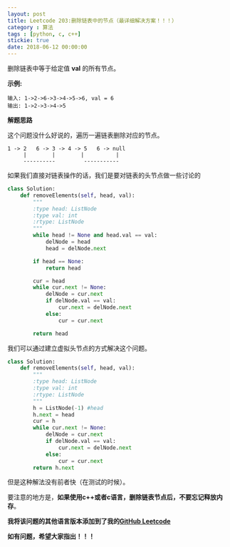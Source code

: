 ```yaml
---
layout: post
title: Leetcode 203:删除链表中的节点（最详细解决方案！！！）
category : 算法
tags : [python, c, c++]
stickie: true
date: 2018-06-12 00:00:00
---
```


删除链表中等于给定值 **val** 的所有节点。

**示例:**

```
输入: 1->2->6->3->4->5->6, val = 6
输出: 1->2->3->4->5
```

**解题思路**

这个问题没什么好说的，遍历一遍链表删除对应的节点。

```
1 -> 2   6 -> 3 -> 4 -> 5   6 -> null
     |        |		   |          |
     ----------         -----------
```

如果我们直接对链表操作的话，我们是要对链表的头节点做一些讨论的

```python
class Solution:
    def removeElements(self, head, val):
        """
        :type head: ListNode
        :type val: int
        :rtype: ListNode
        """
        while head != None and head.val == val:
            delNode = head
            head = delNode.next

        if head == None:
            return head

        cur = head
        while cur.next != None:
            delNode = cur.next
            if delNode.val == val:
                cur.next = delNode.next
            else:
                cur = cur.next

        return head
```

我们可以通过建立虚拟头节点的方式解决这个问题。

```python
class Solution:
    def removeElements(self, head, val):
        """
        :type head: ListNode
        :type val: int
        :rtype: ListNode
        """
        h = ListNode(-1) #head
        h.next = head
        cur = h
        while cur.next != None:
            delNode = cur.next
            if delNode.val == val:
                cur.next = delNode.next
            else:
                cur = cur.next
        return h.next
```

但是这种解法没有前者快（在测试的时候）。

要注意的地方是，**如果使用c++或者c语言，删除链表节点后，不要忘记释放内存**。

**我将该问题的其他语言版本添加到了我的[GitHub Leetcode](https://github.com/luliyucoordinate/Leetcode)**

**如有问题，希望大家指出！！！**